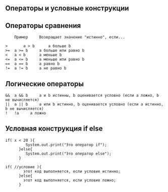 ## Операторы и условные конструкции

## Операторы сравнения


```
	Пример 	   Возвращает значение "истинно", если... 
	
>       a > b 	   а больше b
>=	a >= b	   а больше или равно b
<	a < b	   а меньше b
<=	a <= b	   а меньше или равно b
==	a == b	   а равно b
!=	a != b	   а не равно b
```

## Логические операторы

```
&&	a && b	   а и b истинны, b оценивается условно (если а ложно, b не вычисляется)
||	a || b	   а или b истинно, b оценивается условно (если а истинно, b не вычисляется)
!	!a	   а ложно 
```

## Условная конструкция if else 

```
if( x < 20 ){
         System.out.print("Это оператор if");
      }else{
         System.out.print("Это оператор else");
      } 
```
```
if( //условие ){
        этот код выполняется, если условие истинно;
      }else{
        этот код выполняется, если условие ложно;
      }
```


